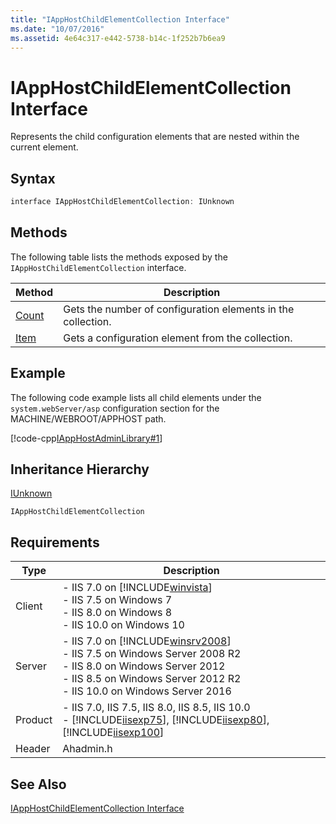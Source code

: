 ```yaml
---
title: "IAppHostChildElementCollection Interface"
ms.date: "10/07/2016"
ms.assetid: 4e64c317-e442-5738-b14c-1f252b7b6ea9
---
```

# IAppHostChildElementCollection Interface

Represents the child configuration elements that are nested within the current element.  
  
## Syntax  
  
```cpp  
interface IAppHostChildElementCollection: IUnknown  
```  
  
## Methods  

 The following table lists the methods exposed by the `IAppHostChildElementCollection` interface.  
  
|Method|Description|  
|------------|-----------------|  
|[Count](../../web-development-reference/native-code-api-reference/iapphostelementcollection-count-property.md)|Gets the number of configuration elements in the collection.|  
|[Item](../../web-development-reference/native-code-api-reference/iapphostelementcollection-item-property.md)|Gets a configuration element from the collection.|  
  
## Example  

 The following code example lists all child elements under the `system.webServer/asp` configuration section for the MACHINE/WEBROOT/APPHOST path.  
  
 [!code-cpp[IAppHostAdminLibrary#1](../../../samples/snippets/cpp/VS_Snippets_IIS/IIS7/IAppHostAdminLibrary/cpp/IAppHostElementChildElements.cpp#1)]  
  
## Inheritance Hierarchy  

 [IUnknown](https://go.microsoft.com/fwlink/?LinkId=55951)  
  
 `IAppHostChildElementCollection`  
  
## Requirements  
  
|Type|Description|  
|----------|-----------------|  
|Client|-   IIS 7.0 on [!INCLUDE[winvista](../../wmi-provider/includes/winvista-md.md)]<br />-   IIS 7.5 on Windows 7<br />-   IIS 8.0 on Windows 8<br />-   IIS 10.0 on Windows 10|  
|Server|-   IIS 7.0 on [!INCLUDE[winsrv2008](../../wmi-provider/includes/winsrv2008-md.md)]<br />-   IIS 7.5 on Windows Server 2008 R2<br />-   IIS 8.0 on Windows Server 2012<br />-   IIS 8.5 on Windows Server 2012 R2<br />-   IIS 10.0 on Windows Server 2016|  
|Product|-   IIS 7.0, IIS 7.5, IIS 8.0, IIS 8.5, IIS 10.0<br />-   [!INCLUDE[iisexp75](../../web-development-reference/native-code-api-reference/includes/iisexp75-md.md)], [!INCLUDE[iisexp80](../../web-development-reference/native-code-api-reference/includes/iisexp80-md.md)], [!INCLUDE[iisexp100](../../web-development-reference/native-code-api-reference/includes/iisexp100-md.md)]|  
|Header|Ahadmin.h|  
  
## See Also  

 [IAppHostChildElementCollection Interface](../../web-development-reference/native-code-api-reference/iapphostchildelementcollection-interface.md)
